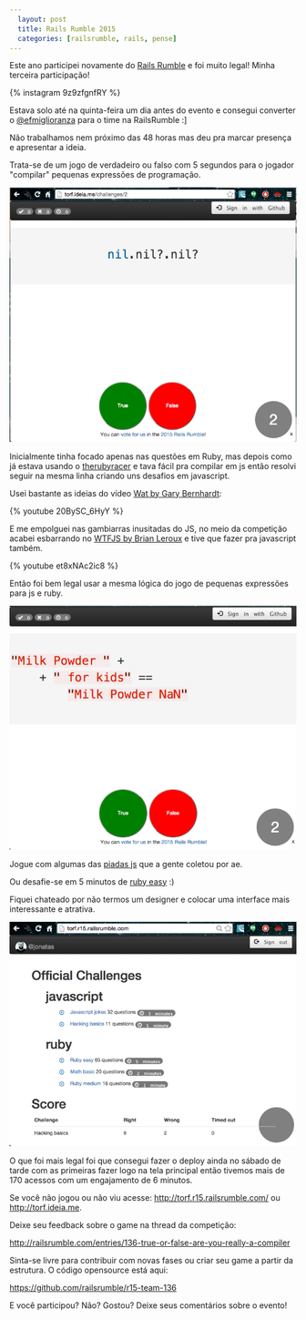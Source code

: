 ```yaml
---
  layout: post
  title: Rails Rumble 2015
  categories: [railsrumble, rails, pense]
---
```


Este ano participei novamente do [Rails Rumble](http://railsrumble.com) e foi
muito legal! Minha terceira participação!

{% instagram 9z9zfgnfRY %}

Estava solo até na quinta-feira um dia antes do evento e consegui converter o
[@efmiglioranza](https://github.com/efmiglioranza) para o time na RailsRumble :]

Não trabalhamos nem próximo das 48 horas mas deu pra marcar presença e
apresentar a ideia.

Trata-se de um jogo de verdadeiro ou falso com 5 segundos para o
jogador "compilar" pequenas expressões de programação.

![torf](/images/torf-ruby.png)

Inicialmente tinha focado apenas nas questões em Ruby, mas depois como já estava usando o
[therubyracer](https://rubygems.org/gems/therubyracer/versions/0.12.2) e
tava fácil pra compilar em js então resolvi seguir na mesma linha criando uns
desafios em javascript.

Usei bastante as ideias do vídeo [Wat by Gary Bernhardt](https://www.youtube.com/watch?v=20BySC_6HyY):

{% youtube 20BySC_6HyY %}

E me empolguei nas gambiarras inusitadas do JS, no meio da competição acabei esbarrando no 
[WTFJS by Brian Leroux](https://www.youtube.com/watch?v=et8xNAc2ic8) e tive que fazer pra javascript também.

{% youtube et8xNAc2ic8 %}

Então foi bem legal usar a mesma lógica do jogo de pequenas expressões para js e ruby.

![torf js](/images/torf-js.png)

Jogue com algumas das [piadas js](http://torf.r15.railsrumble.com/challenges/4) que a gente coletou por ae.

Ou desafie-se em 5 minutos de [ruby easy](http://torf.r15.railsrumble.com/challenges/1) :)

Fiquei chateado por não termos um designer e colocar uma interface mais interessante e atrativa.

![torf](/images/torf.png)

O que foi mais legal foi que consegui fazer o deploy ainda no sábado de tarde
com as primeiras fazer logo na tela principal então tivemos mais de 170 acessos com um engajamento de 6 minutos.

Se você não jogou ou não viu acesse: http://torf.r15.railsrumble.com/ ou http://torf.ideia.me.

Deixe seu feedback sobre o game na thread da competição:

http://railsrumble.com/entries/136-true-or-false-are-you-really-a-compiler

Sinta-se livre para contribuir com novas fases ou criar seu game a partir da
estrutura. O código opensource está aqui:

https://github.com/railsrumble/r15-team-136

E você participou? Não? Gostou? Deixe seus comentários sobre o evento!